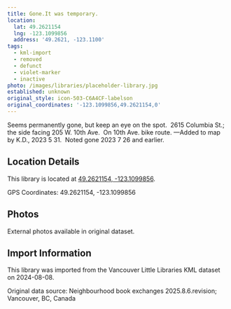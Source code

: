 ```yaml
---
title: Gone.It was temporary.
location:
  lat: 49.2621154
  lng: -123.1099856
  address: '49.2621, -123.1100'
tags:
  - kml-import
  - removed
  - defunct
  - violet-marker
  - inactive
photo: /images/libraries/placeholder-library.jpg
established: unknown
original_style: icon-503-C6A4CF-labelson
original_coordinates: '-123.1099856,49.2621154,0'
---
```

Seems permanently gone, but keep an eye on the spot.  2615 Columbia St.; the side facing 205 W. 10th Ave.  On 10th Ave. bike route.
—Added to map by K.D., 2023 5 31.  
Noted gone 2023 7 26 and earlier.

## Location Details

This library is located at [49.2621154, -123.1099856](https://www.google.com/maps?q=49.2621154,-123.1099856).

GPS Coordinates: 49.2621154, -123.1099856

## Photos

External photos available in original dataset.

## Import Information

This library was imported from the Vancouver Little Libraries KML dataset on 2024-08-08.

Original data source: Neighbourhood book exchanges 2025.8.6.revision; Vancouver, BC, Canada
